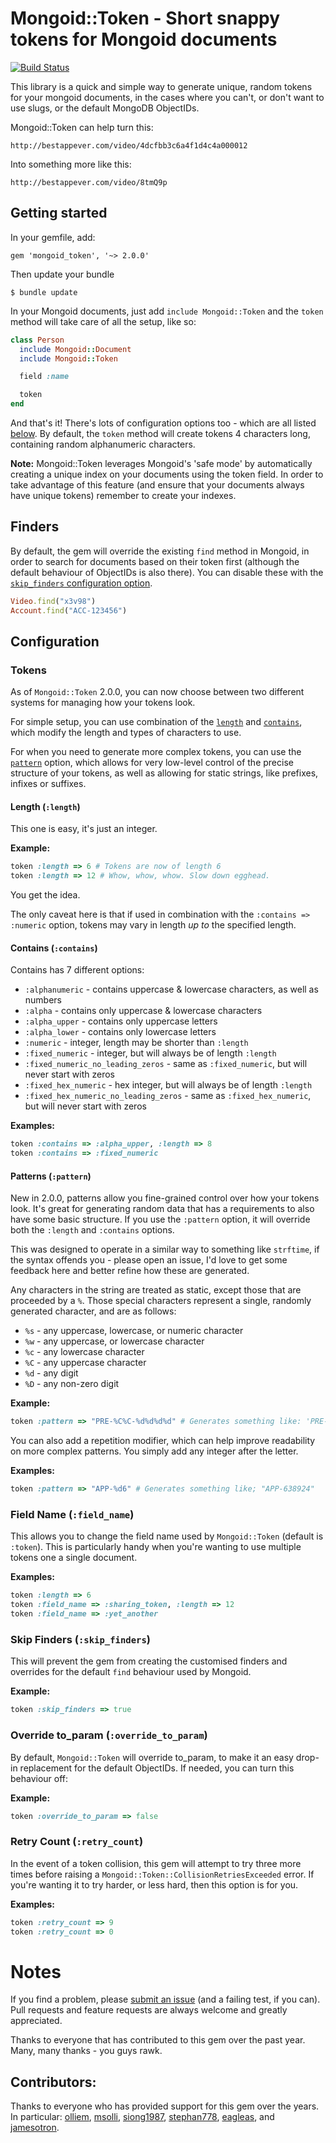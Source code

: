 # Mongoid::Token - Short snappy tokens for Mongoid documents

[![Build Status](https://secure.travis-ci.org/thetron/mongoid_token.png)](http://travis-ci.org/thetron/mongoid_token)

This library is a quick and simple way to generate unique, random tokens
for your mongoid documents, in the cases where you can't, or don't want
to use slugs, or the default MongoDB ObjectIDs.

Mongoid::Token can help turn this:

    http://bestappever.com/video/4dcfbb3c6a4f1d4c4a000012

Into something more like this:

    http://bestappever.com/video/8tmQ9p


## Getting started

In your gemfile, add:

    gem 'mongoid_token', '~> 2.0.0'

Then update your bundle

    $ bundle update

In your Mongoid documents, just add `include Mongoid::Token` and the
`token` method will take care of all the setup, like so:

```ruby
class Person
  include Mongoid::Document
  include Mongoid::Token

  field :name

  token
end

```

And that's it! There's lots of configuration options too - which are all
listed [below](#configuration). By default, the `token` method will
create tokens 4 characters long, containing random alphanumeric characters.

__Note:__ Mongoid::Token leverages Mongoid's 'safe mode' by
automatically creating a unique index on your documents using the token
field. In order to take advantage of this feature (and ensure that your
documents always have unique tokens) remember to create your indexes.


## Finders

By default, the gem will override the existing `find` method in Mongoid,
in order to search for documents based on their token first (although
the default behaviour of ObjectIDs is also there). You can disable these
with the [`skip_finders` configuration option](#skip-finders-skip_finders).

```ruby
Video.find("x3v98")
Account.find("ACC-123456")
```


## Configuration

### Tokens

As of `Mongoid::Token` 2.0.0, you can now choose between two different
systems for managing how your tokens look.

For simple setup, you can use
combination of the [`length`](#length-length) and [`contains`](#contains-contains), which modify the length and
types of characters to use.

For when you need to generate more complex tokens, you can use the
[`pattern`](#pattern-pattern) option, which allows for very low-level control of the precise
structure of your tokens, as well as allowing for static strings, like
prefixes, infixes or suffixes.

#### Length (`:length`)

This one is easy, it's just an integer. 

__Example:__

```ruby
token :length => 6 # Tokens are now of length 6
token :length => 12 # Whow, whow, whow. Slow down egghead.
```

You get the idea.

The only caveat here is that if used in combination with the 
`:contains => :numeric` option, tokens may vary in length _up to_ the
specified length.

#### Contains (`:contains`)

Contains has 7 different options:

* `:alphanumeric` - contains uppercase & lowercase characters, as well
as numbers
* `:alpha` - contains only uppercase & lowercase characters
* `:alpha_upper` - contains only uppercase letters
* `:alpha_lower` - contains only lowercase letters
* `:numeric` - integer, length may be shorter than `:length`
* `:fixed_numeric` - integer, but will always be of length `:length`
* `:fixed_numeric_no_leading_zeros` - same as `:fixed_numeric`, but will
never start with zeros
* `:fixed_hex_numeric` - hex integer, but will always be of length `:length`
* `:fixed_hex_numeric_no_leading_zeros` - same as `:fixed_hex_numeric`, but will
never start with zeros

__Examples:__
```ruby
token :contains => :alpha_upper, :length => 8
token :contains => :fixed_numeric
```

#### Patterns (`:pattern`)

New in 2.0.0, patterns allow you fine-grained control over how your
tokens look. It's great for generating random data that has a
requirements to also have some basic structure. If you use the
`:pattern` option, it will override both the `:length` and `:contains`
options.

This was designed to operate in a similar way to something like `strftime`,
if the syntax offends you - please open an issue, I'd love to get some
feedback here and better refine how these are generated.

Any characters in the string are treated as static, except those that are
proceeded by a `%`. Those special characters represent a single, randomly
generated character, and are as follows:

* `%s` - any uppercase, lowercase, or numeric character
* `%w` - any uppercase, or lowercase character
* `%c` - any lowercase character
* `%C` - any uppercase character
* `%d` - any digit
* `%D` - any non-zero digit

__Example:__

```ruby
token :pattern => "PRE-%C%C-%d%d%d%d" # Generates something like: 'PRE-ND-3485'
```

You can also add a repetition modifier, which can help improve readability on
more complex patterns. You simply add any integer after the letter.

__Examples:__

```ruby
token :pattern => "APP-%d6" # Generates something like; "APP-638924"
```

### Field Name (`:field_name`)

This allows you to change the field name used by `Mongoid::Token`
(default is `:token`). This is particularly handy when you're wanting to
use multiple tokens one a single document.

__Examples:__
```ruby
token :length => 6
token :field_name => :sharing_token, :length => 12
token :field_name => :yet_another
```


### Skip Finders (`:skip_finders`)

This will prevent the gem from creating the customised finders and
overrides for the default `find` behaviour used by Mongoid.

__Example:__
```ruby
token :skip_finders => true
```


### Override to_param (`:override_to_param`)

By default, `Mongoid::Token` will override to_param, to make it an easy
drop-in replacement for the default ObjectIDs. If needed, you can turn
this behaviour off:

__Example:__
```ruby
token :override_to_param => false
```


### Retry Count (`:retry_count`)

In the event of a token collision, this gem will attempt to try three
more times before raising a `Mongoid::Token::CollisionRetriesExceeded`
error. If you're wanting it to try harder, or less hard, then this
option is for you.

__Examples:__
```ruby
token :retry_count => 9
token :retry_count => 0
```

# Notes

If you find a problem, please [submit an issue](http://github.com/thetron/mongoid_token/issues) (and a failing test, if
you can). Pull requests and feature requests are always welcome and
greatly appreciated.

Thanks to everyone that has contributed to this gem over the past year.
Many, many thanks - you guys rawk.


## Contributors:

Thanks to everyone who has provided support for this gem over the years.
In particular: [olliem](https://github.com/olliem),
[msolli](https://github.com/msolli),
[siong1987](https://github.com/siong1987),
[stephan778](https://github.com/stephan778),
[eagleas](https://github.com/eagleas), and
[jamesotron](https://github.com/jamesotron).
